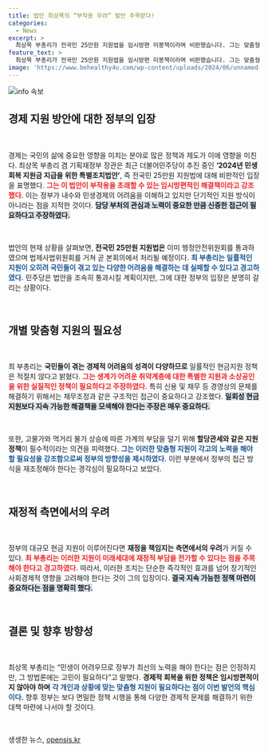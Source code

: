 ```yaml
---
title: 법안 최상목의 “부작용 우려” 발언 주목받다!
categories:
  - News
excerpt: >
  최상목 부총리가 전국민 25만원 지원법을 임시방편 미봉책이라며 비판했습니다. 그는 맞춤형 지원의 필요성을 강조하며, 일회성 현금 지원의 부작용을 경고했습니다. 민생 회복을 위한 적절한 방안 마련이 시급합니다.
feature_text: >
  최상목 부총리가 전국민 25만원 지원법을 임시방편 미봉책이라며 비판했습니다. 그는 맞춤형 지원의 필요성을 강조하며, 일회성 현금 지원의 부작용을 경고했습니다. 민생 회복을 위한 적절한 방안 마련이 시급합니다.
image: 'https://www.behealthy4u.com/wp-content/uploads/2024/06/unnamed-file.png'
---
```


<p><img src="https://www.behealthy4u.com/wp-content/uploads/2024/06/unnamed-file.png" alt="info 속보" /></p>

<h2 data-ke-size="size26">경제 지원 방안에 대한 정부의 입장</h2>

<p data-ke-size="size16">&nbsp;</p>

<p>경제는 국민의 삶에 중요한 영향을 미치는 분야로 많은 정책과 제도가 이에 영향을 미친다. 최상목 부총리 겸 기획재정부 장관은 최근 더불어민주당이 추진 중인 <b>‘2024년 민생회복 지원금 지급을 위한 특별조치법안’</b>, 즉 전국민 25만원 지원법에 대해 비판적인 입장을 표명했다. <b><span style="color: #ee2323;">그는 이 법안이 부작용을 초래할 수 있는 임시방편적인 해결책이라고 강조했다.</span></b> 이는 정부가 내수와 민생경제의 어려움을 이해하고 있지만 단기적인 지원 방식이 아니라는 점을 지적한 것이다. <b><span style="background-color: #21538527;">담당 부처의 관심과 노력이 중요한 만큼 신중한 접근이 필요하다고 주장하였다.</span></b></p>

<p data-ke-size="size16">&nbsp;</p>

<p>법안의 현재 상황을 살펴보면, <b>전국민 25만원 지원법은</b> 이미 행정안전위원회를 통과하였으며 법제사법위원회를 거쳐 곧 본회의에서 처리될 예정이다. <b><span style="color: #1a5490;">최 부총리는 일률적인 지원이 오히려 국민들이 겪고 있는 다양한 어려움을 해결하는 데 실패할 수 있다고 경고하였다.</span></b> 민주당은 법안을 조속히 통과시킬 계획이지만, 그에 대한 정부의 입장은 분명히 갈리는 상황이다. </p>

<p data-ke-size="size16">&nbsp;</p>

<h2 data-ke-size="size26">개별 맞춤형 지원의 필요성</h2>

<p data-ke-size="size16">&nbsp;</p>

<p>최 부총리는 <b>국민들이 겪는 경제적 어려움의 성격이 다양하므로</b> 일률적인 현금지원 정책은 적절치 않다고 밝혔다. <b><span style="color: #ee2323;">그는 생계가 어려운 취약계층에 대한 특별한 지원과 소상공인을 위한 실질적인 정책이 필요하다고 주장하였다.</span></b> 특히 신용 및 채무 등 경영상의 문제를 해결하기 위해서는 채무조정과 같은 구조적인 접근이 중요하다고 강조했다. <b><span style="background-color: #21538527;">일회성 현금지원보다 지속 가능한 해결책을 모색해야 한다는 주장은 매우 중요하다.</span></b></p>

<p data-ke-size="size16">&nbsp;</p>

<p>또한, 고물가와 먹거리 물가 상승에 따른 가계의 부담을 덜기 위해 <b>할당관세와 같은 지원 정책</b>이 필수적이라는 의견을 피력했다. <b><span style="color: #1a5490;">그는 이러한 맞춤형 지원이 각고의 노력을 해야 할 필요성을 강조함으로써 정부의 방향성을 제시하였다.</span></b> 이런 부분에서 정부의 접근 방식을 재조정해야 한다는 경각심이 필요하다고 보았다.</p>

<p data-ke-size="size16">&nbsp;</p>

<h2 data-ke-size="size26">재정적 측면에서의 우려</h2>

<p data-ke-size="size16">&nbsp;</p>

<p>정부의 대규모 현금 지원이 이루어진다면 <b>재정을 책임지는 측면에서의 우려</b>가 커질 수 있다. <b><span style="color: #ee2323;">최 부총리는 이러한 지원이 미래세대에 재정적 부담을 전가할 수 있다는 점을 주목해야 한다고 경고하였다.</span></b> 따라서, 이러한 조치는 단순한 즉각적인 효과를 넘어 장기적인 사회경제적 영향을 고려해야 한다는 것이 그의 입장이다. <b><span style="background-color: #21538527;">결국 지속 가능한 정책 마련이 중요하다는 점을 명확히 했다.</span></b></p>

<p data-ke-size="size16">&nbsp;</p>

<h2 data-ke-size="size26">결론 및 향후 방향성</h2>

<p data-ke-size="size16">&nbsp;</p>

<p>최상목 부총리는 “민생이 어려우므로 정부가 최선의 노력을 해야 한다는 점은 인정하지만, 그 방법론에는 고민이 필요하다”고 말했다. <b>경제적 회복을 위한 정책은 임시방편적이지 않아야 하며</b> <b><span style="color: #1a5490;">각 개인과 상황에 맞는 맞춤형 지원이 필요하다는 점이 이번 발언의 핵심이다.</span></b> 향후 정부는 보다 면밀한 정책 시행을 통해 다양한 경제적 문제를 해결하기 위한 대책 마련에 나서야 할 것이다. </p>

<p data-ke-size="size16">&nbsp;</p>
생생한 뉴스, <a href="https://opensis.kr" rel="dofollow">opensis.kr</a>


